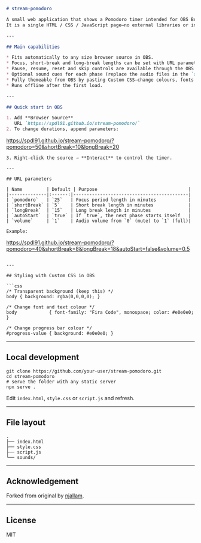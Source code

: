 ```markdown
# stream‑pomodoro

A small web application that shows a Pomodoro timer intended for OBS Browser Sources.  
It is a single HTML / CSS / JavaScript page—no external libraries or installation required.

---

## Main capabilities

* Fits automatically to any size browser source in OBS.
* Focus, short‑break and long‑break lengths can be set with URL parameters.
* Pause, resume, reset and skip controls are available through the OBS “Interact” window.
* Optional sound cues for each phase (replace the audio files in the `sounds` folder if you like).
* Fully themeable from OBS by pasting Custom CSS—change colours, fonts and layout without editing the files.
* Runs offline after the first load.

---

## Quick start in OBS

1. Add **Browser Source**  
   URL `https://spdl91.github.io/stream-pomodoro/`
2. To change durations, append parameters:  

   ```
   https://spdl91.github.io/stream-pomodoro/?pomodoro=50&shortBreak=10&longBreak=20
   ```
3. Right‑click the source → **Interact** to control the timer.

---

## URL parameters

| Name         | Default | Purpose                                  |
|--------------|:------:|-------------------------------------------|
| `pomodoro`   | `25`   | Focus period length in minutes            |
| `shortBreak` | `5`    | Short break length in minutes             |
| `longBreak`  | `15`   | Long break length in minutes              |
| `autoStart`  | `true` | If `true`, the next phase starts itself   |
| `volume`     | `1`    | Audio volume from `0` (mute) to `1` (full)|

Example:

```
https://spdl91.github.io/stream-pomodoro/?pomodoro=40&shortBreak=8&longBreak=18&autoStart=false&volume=0.5
```

---

## Styling with Custom CSS in OBS

```css
/* Transparent background (keep this) */
body { background: rgba(0,0,0,0); }

/* Change font and text colour */
body            { font-family: "Fira Code", monospace; color: #e0e0e0; }

/* Change progress bar colour */
#progress-value { background: #e0e0e0; }
```

---

## Local development

```
git clone https://github.com/your-user/stream-pomodoro.git
cd stream-pomodoro
# serve the folder with any static server
npx serve .
```

Edit `index.html`, `style.css` or `script.js` and refresh.

---

## File layout

```
.
├── index.html
├── style.css
├── script.js
└── sounds/
```

---

## Acknowledgement

Forked from original by [njallam](https://github.com/njallam/stream-pomodoro).

---

## License

MIT
```